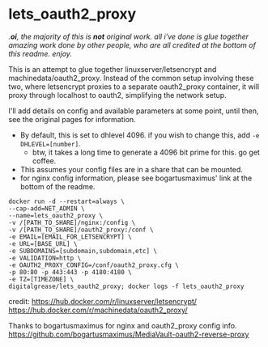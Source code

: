 # lets_oauth2_proxy

_.**oi**, the majority of this is **not** original work. all i've done is glue together amazing work done by other people, who are all credited at the bottom of this readme. enjoy._

This is an attempt to glue together linuxserver/letsencrypt and machinedata/oauth2_proxy. Instead of the common setup involving these two, where letsencrypt proxies to a separate oauth2_proxy container, it will proxy through localhost to oauth2, simplifying the network setup.

I'll add details on config and available parameters at some point, until then, see the original pages for information.

* By default, this is set to dhlevel 4096. if you wish to change this, add `-e DHLEVEL=[number]`.
    * btw, it takes a long time to generate a 4096 bit prime for this. go get coffee.
* This assumes your config files are in a share that can be mounted.
* for nginx config information, please see bogartusmaximus' link at the bottom of the readme.

```
docker run -d --restart=always \
--cap-add=NET_ADMIN \
--name=lets_oauth2_proxy \
-v /[PATH_TO_SHARE]/nginx:/config \
-v /[PATH_TO_SHARE]/oauth2_proxy:/conf \
-e EMAIL=[EMAIL_FOR_LETSENCRYPT] \
-e URL=[BASE_URL] \
-e SUBDOMAINS=[subdomain,subdomain,etc] \
-e VALIDATION=http \
-e OAUTH2_PROXY_CONFIG=/conf/oauth2_proxy.cfg \
-p 80:80 -p 443:443 -p 4180:4180 \
-e TZ=[TIMEZONE] \
digitalgrease/lets_oauth2_proxy; docker logs -f lets_oauth2_proxy
```

credit:
https://hub.docker.com/r/linuxserver/letsencrypt/
https://hub.docker.com/r/machinedata/oauth2_proxy/

Thanks to bogartusmaximus for nginx and oauth2_proxy config info.
https://github.com/bogartusmaximus/MediaVault-oauth2-reverse-proxy